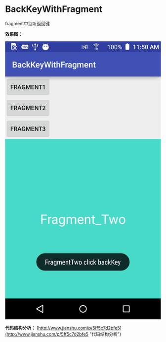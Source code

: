 # BackKeyWithFragment
fragment中监听返回键

**效果图：**

![点击back键时的效果](https://github.com/chengxp/BackKeyWithFragment/blob/master/1.png)

**代码结构分析：**
[http://www.jianshu.com/p/5ff5c7d2bfe5](http://www.jianshu.com/p/5ff5c7d2bfe5 "代码结构分析")